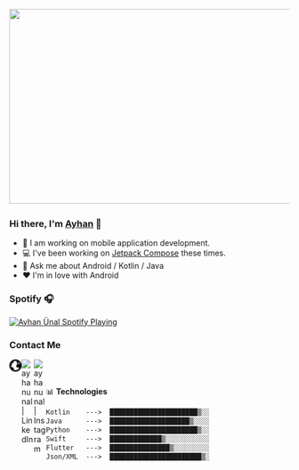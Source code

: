 
<p align="center">
  <img width="800" height="350" src="https://ayhanunal.tech/images/android.jpg">
</p>


### Hi there, I'm [Ayhan](https://ayhanunal.tech/) 👋

- 📱 I am working on mobile application development.
- 💻 I've been working on [Jetpack Compose](https://developer.android.com/jetpack/compose) these times.
- 💬 Ask me about Android / Kotlin / Java
- ❤️ I'm in love with Android

### Spotify 🎧
[<img src="https://spotify-now-playing-beta.vercel.app/api/spotify" alt="Ayhan Ünal Spotify Playing" width="400" />](https://open.spotify.com/track/4J4zx8xGJpuGndrVc06KaT?si=1d9534aaed9b4e46)

### Contact Me

[<img align="left" alt="ayhanunal" width="22px" src="https://raw.githubusercontent.com/iconic/open-iconic/master/svg/globe.svg" />][website]
[<img align="left" alt="ayhanunal | LinkedIn" width="22px" src="https://cdn.jsdelivr.net/npm/simple-icons@v3/icons/linkedin.svg" />][linkedin]
[<img align="left" alt="ayhanunal | Instagram" width="22px" src="https://cdn.jsdelivr.net/npm/simple-icons@v3/icons/instagram.svg" />][instagram]

<br />
<br />


📊 **Technologies**
<!--START_SECTION:waka-->
```text
Kotlin    --->  ██████████████████████▒░░
Java      --->  ████████████████████▒░░░░
Python    --->  ██████████████████████▒░░
Swift     --->  █████████████▒░░░░░░░░░░░
Flutter   --->  ███████████████▒░░░░░░░░░
Json/XML  --->	███████████████████████▒░
```
<!--END_SECTION:waka-->





[website]: https://ayhanunal.tech/
[instagram]: https://www.instagram.com/ayhannunl/
[linkedin]: https://www.linkedin.com/in/ayhanunal/

